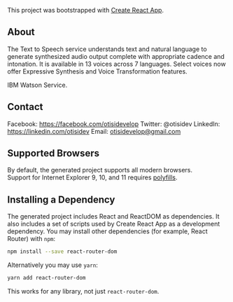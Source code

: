 This project was bootstrapped with [Create React App](https://github.com/facebook/create-react-app).

## About

The Text to Speech service understands text and natural language to generate synthesized audio output complete with appropriate cadence and intonation. It is available in 13 voices across 7 languages. Select voices now offer Expressive Synthesis and Voice Transformation features.

IBM Watson Service.

## Contact

Facebook: https://facebook.com/otisidevelop
Twitter: @otisidev
LinkedIn: https://linkedin.com/otisidev
Email: otisidevelop@gmail.com

## Supported Browsers

By default, the generated project supports all modern browsers.<br>
Support for Internet Explorer 9, 10, and 11 requires [polyfills](https://github.com/facebook/create-react-app/blob/master/packages/react-app-polyfill/README.md).

## Installing a Dependency

The generated project includes React and ReactDOM as dependencies. It also includes a set of scripts used by Create React App as a development dependency. You may install other dependencies (for example, React Router) with `npm`:

```sh
npm install --save react-router-dom
```

Alternatively you may use `yarn`:

```sh
yarn add react-router-dom
```

This works for any library, not just `react-router-dom`.
